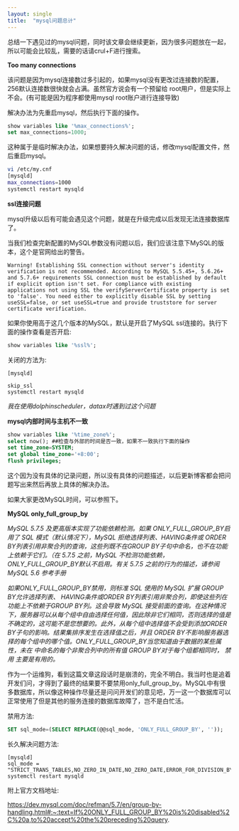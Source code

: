 ```yaml
---
layout: single
title:  "mysql问题总计"
---
```


总结一下遇见过的mysql问题，同时该文章会继续更新，因为很多问题放在一起，所以可能会比较乱，需要的话请crul+F进行搜索。

**Too many connections**

该问题是因为mysql连接数过多引起的，如果mysql没有更改过连接数的配置，256默认连接数很快就会占满。虽然官方说会有一个预留给
root用户，但是实际上不会。(有可能是因为程序都使用mysql root账户进行连接导致)

解决办法为先重启mysql，然后执行下面的操作。

```sql
show variables like '%max_connections%';
set max_connections=1000;
```

这种属于是临时解决办法，如果想要持久解决问题的话，修改mysql配置文件，然后重启mysql。

```bash
vi /etc/my.cnf
[mysqld]
max_connections=1000
systemctl restart mysqld
```

**ssl连接问题**

mysql升级以后有可能会遇见这个问题，就是在升级完成以后发现无法连接数据库了。

当我们检查完新配置的MySQL参数没有问题以后，我们应该注意下MySQL的版本，这个是官网给出的警告。

```shell
Warning! Establishing SSL connection without server's identity verification is not recommended. According to MySQL 5.5.45+, 5.6.26+ and 5.7.6+ requirements SSL connection must be established by default if explicit option isn't set. For compliance with existing applications not using SSL the verifyServerCertificate property is set to 'false'. You need either to explicitly disable SSL by setting useSSL=false, or set useSSL=true and provide truststore for server certificate verification.
```

如果你使用高于这几个版本的MySQL，默认是开启了MySQL ssl连接的。执行下面的操作查看是否开启:

```sql
show variables like '%ssl%';
```

关闭的方法为:

```shell
[mysqld]

skip_ssl
systemctl restart mysqld
```

*我在使用dolphinscheduler，datax时遇到过这个问题*

**mysql内部时间与主机不一致**

```sql
show variables like '%time_zone%';
select now(); ##检查与外部的时间是否一致，如果不一致执行下面的操作
set time_zone=SYSTEM;
set global time_zone='+8:00';
flush privileges;
```

这个因为没有具体的记录问题，所以没有具体的问题描述，以后更新博客都会把问题写出来然后再放上具体的解决办法。

如果大家更改MySQL时间，可以参照下。

**MySQL only_full_group_by**

*MySQL 5.7.5 及更高版本实现了功能依赖检测。如果 ONLY_FULL_GROUP_BY启用了 SQL 模式（默认情况下），MySQL 拒绝选择列表、HAVING条件或 ORDER BY列表引用非聚合列的查询，这些列既不在GROUP BY子句中命名，也不在功能上依赖于它们。（在 5.7.5 之前，MySQL 不检测功能依赖， ONLY_FULL_GROUP_BY默认不启用。有关 5.7.5 之前的行为的描述，请参阅MySQL 5.6 参考手册*

*如果ONLY_FULL_GROUP_BY禁用，则标准 SQL 使用的 MySQL 扩展 GROUP BY允许选择列表、 HAVING条件或ORDER BY列表引用非聚合列，即使这些列在功能上不依赖于GROUP BY列。这会导致 MySQL 接受前面的查询。在这种情况下，服务器可以从每个组中自由选择任何值，因此除非它们相同，否则选择的值是不确定的，这可能不是您想要的。此外，从每个组中选择值不会受到添加ORDER BY子句的影响。结果集排序发生在选择值之后，并且 ORDER BY不影响服务器选择的每个组中的哪个值。ONLY_FULL_GROUP_BY当您知道由于数据的某些属性，未在 中命名的每个非聚合列中的所有值 GROUP BY对于每个组都相同时， 禁用 主要是有用的。*

作为一个运维狗，看到这篇文章这段话时是崩溃的，完全不明白。我当时也是追着开发们问，才得到了最终的结果要不要禁用only_full_group_by。MySQL中有很多数据库，所以像这种操作尽量还是问问开发们的意见吧，万一这一个数据库可以正常使用了但是其他的服务连接的数据库故障了，岂不是白忙活。

禁用方法:

```sql
SET sql_mode=(SELECT REPLACE(@@sql_mode, 'ONLY_FULL_GROUP_BY', ''));
```

长久解决问题方法:

```shell
[mysqld]  
sql_mode = "STRICT_TRANS_TABLES,NO_ZERO_IN_DATE,NO_ZERO_DATE,ERROR_FOR_DIVISION_BY_ZERO,NO_AUTO_CREATE_USER,NO_ENGINE_SUBSTITUTION"
systemctl restart mysqld
```

附上官方文档地址:

https://dev.mysql.com/doc/refman/5.7/en/group-by-handling.html#:~:text=If%20ONLY_FULL_GROUP_BY%20is%20disabled%2C%20a,to%20accept%20the%20preceding%20query.